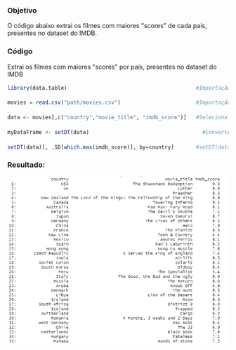 ### Objetivo
O código abaixo extrai os filmes com maiores "scores" de cada país, presentes no dataset do IMDB.

### Código
Extrai os filmes com maiores "scores" por país, presentes no dataset do IMDB

```r 
library(data.table)                                         #Importação da biblioteca "data.table" para utilizar no script

movies = read.csv("path/movies.csv")                        #Importação do dataset passando o caminho do arquivo

data <- movies[,c("country","movie_title", "imdb_score")]   #Seleciona as colunas que serão analisadas

myDataFrame <- setDT(data)  	                              #Converte para data.table 

setDT(data)[, .SD[which.max(imdb_score)], by=country]       #setDT(data)[, .SD[which.max(imdb_score)], by=country]
```

### Resultado:

![Print do resultado](https://github.com/LgAcerbi/r-dataset/blob/main/sc_1.png?raw=true)

